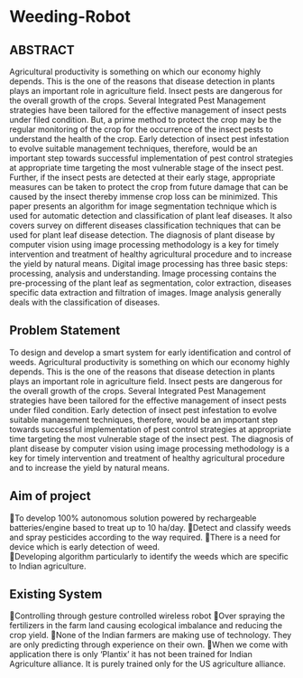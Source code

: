 # Weeding-Robot
## ABSTRACT           
Agricultural productivity is something on which our economy highly depends. This is the one of the reasons that disease detection in plants plays an important role in agriculture field. Insect  pests  are  dangerous  for  the  overall  growth  of  the  crops.  Several  Integrated  Pest Management strategies have been tailored for the effective management of insect pests under filed condition. But, a prime method to protect the crop may be the regular monitoring of the crop for the occurrence of the insect pests to understand the health of the crop. Early detection of insect  pest  infestation  to  evolve  suitable  management  techniques,  therefore,  would  be  an important step towards successful implementation of pest control strategies at appropriate time targeting the most vulnerable stage of the insect pest. Further, if the insect pests are detected at their early stage, appropriate measures can be taken to protect the crop from future damage that can be caused by the insect thereby immense crop loss can be minimized. This paper presents an algorithm  for  image  segmentation  technique  which  is  used  for  automatic  detection  and classification of plant leaf diseases. It also covers survey on different diseases classification techniques that can be used for plant leaf disease detection. The diagnosis of plant disease by computer  vision  using  image  processing  methodology  is  a  key  for  timely  intervention  and treatment of healthy agricultural procedure and to increase the yield by natural means. Digital image  processing  has  three  basic  steps:  processing,  analysis  and  understanding.  Image processing  contains  the  pre-processing  of  the  plant  leaf  as  segmentation,  color  extraction, diseases specific data extraction and filtration of images. Image analysis generally deals with the classification of diseases. 

## Problem Statement           
To  design  and  develop  a  smart  system  for  early  identification  and  control  of  weeds. Agricultural productivity is something on which our economy highly depends. This is the one of the reasons that disease detection in plants plays an important role in agriculture field. Insect pests are dangerous for the overall growth of the crops. Several Integrated Pest Management strategies have  been  tailored  for  the  effective  management  of  insect  pests  under  filed  condition.  Early detection of insect pest infestation to evolve suitable management techniques, therefore, would be an important step towards successful implementation of pest control strategies at appropriate time targeting the most vulnerable stage of the insect pest. The diagnosis of plant disease by computer vision using image processing methodology is a key for timely intervention and treatment of healthy agricultural procedure and to increase the yield by natural means.

## Aim of project 
To develop 100% autonomous solution powered by rechargeable batteries/engine based to treat up to 10 ha/day. 
Detect and classify weeds and spray pesticides according to the way required.  There is a need for device which is early detection of weed.  
Developing  algorithm  particularly  to  identify  the  weeds  which  are  specific  to  Indian agriculture. 

## Existing System 
Controlling through gesture controlled wireless robot
Over  spraying  the  fertilizers  in  the  farm  land  causing  ecological  imbalance  and reducing the crop yield. 
None of the Indian farmers are making use of technology. They are only predicting through experience on their own. 
When we come with application there is only ‘Plantix’ it has not been trained for Indian Agriculture alliance. It is purely trained only for the US agriculture alliance. 

